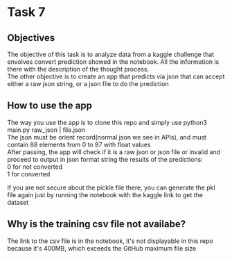 # Task 7

## Objectives
The objective of this task is to analyze data from a kaggle challenge that envolves convert prediction
showed in the notebook. All the information is there with the description
of the thought process. <br>
The other objective is to create an app that predicts via json that can
accept either a raw json string, or a json file to do the prediction

## How to use the app
The way you use the app is to clone this repo and simply use python3 main.py raw_json | file.json <br>
The json must be orient record(normal json we see in APIs), and must contain 88 elements from 0 to 87
with float values <br>
After passing, the app will check if it is a raw json or json file or invalid and proceed to output in json format
string the results of the predictions: <br>
0 for not converted <br>
1 for converted <br>

If you are not secure about the pickle file there, you can generate the pkl file again just by running the notebook with
the kaggle link to get the dataset

## Why is the training csv file not availabe?
The link to the csv file is in the notebook, it's not displayable in this repo because it's 400MB,
which exceeds the GitHub maximum file size 

